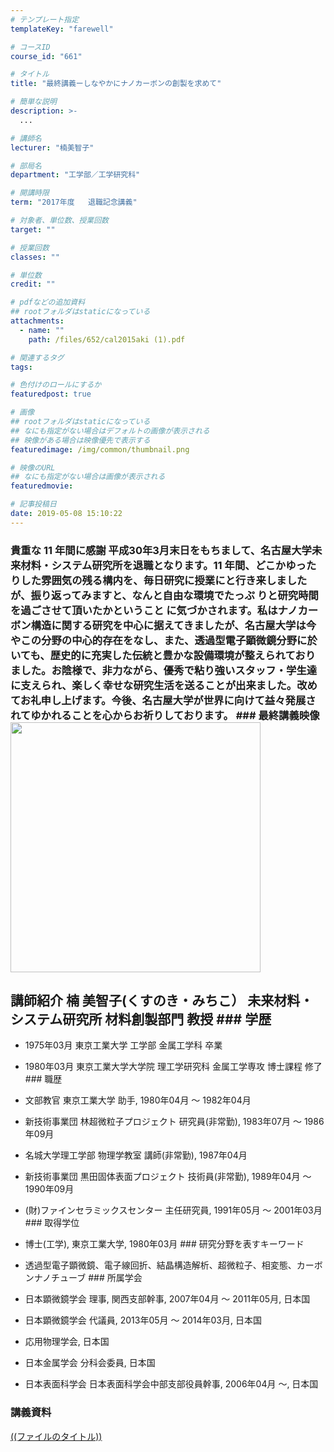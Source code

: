 ```yaml
---
# テンプレート指定
templateKey: "farewell"

# コースID
course_id: "661"

# タイトル
title: "最終講義ーしなやかにナノカーボンの創製を求めて"

# 簡単な説明
description: >-
  ...

# 講師名
lecturer: "楠美智子"

# 部局名
department: "工学部／工学研究科"

# 開講時限
term: "2017年度	退職記念講義"

# 対象者、単位数、授業回数
target: ""

# 授業回数
classes: ""

# 単位数
credit: ""

# pdfなどの追加資料
## rootフォルダはstaticになっている
attachments: 
  - name: "" 
    path: /files/652/cal2015aki (1).pdf

# 関連するタグ
tags:

# 色付けのロールにするか
featuredpost: true

# 画像
## rootフォルダはstaticになっている
## なにも指定がない場合はデフォルトの画像が表示される
## 映像がある場合は映像優先で表示する
featuredimage: /img/common/thumbnail.png

# 映像のURL
## なにも指定がない場合は画像が表示される
featuredmovie: 

# 記事投稿日
date: 2019-05-08 15:10:22
---
```


### 貴重な 11 年間に感謝 平成30年3月末日をもちまして、名古屋大学未来材料・システム研究所を退職となります。11 年間、どこかゆったりした雰囲気の残る構内を、毎日研究に授業にと行き来しましたが、振り返ってみますと、なんと自由な環境でたっぷ りと研究時間を過ごさせて頂いたかということ に気づかされます。私はナノカーボン構造に関する研究を中心に据えてきましたが、名古屋大学は今やこの分野の中心的存在をなし、また、透過型電子顕微鏡分野に於いても、歴史的に充実した伝統と豊かな設備環境が整えられておりました。お陰様で、非力ながら、優秀で粘り強いスタッフ・学生達に支えられ、楽しく幸せな研究生活を送ることが出来ました。改めてお礼申し上げます。今後、名古屋大学が世界に向けて益々発展されてゆかれることを心からお祈りしております。 ### 最終講義映像 <a target="_blank" href="http://nuvideo.media.nagoya-u.ac.jp/embed/a93bd7b3da71440dfc5d723af0ada70b0b2bb498"><img width="400" src="http://nuvideo.media.nagoya-u.ac.jp/thumbs/4011/4437" alt="" /></a> </p>

## 講師紹介 楠 美智子(くすのき・みちこ） 未来材料・システム研究所 材料創製部門 教授 ### 学歴
* 1975年03月 東京工業大学 工学部 金属工学科 卒業
* 1980年03月 東京工業大学大学院 理工学研究科 金属工学専攻 博士課程 修了 ### 職歴
* 文部教官 東京工業大学 助手, 1980年04月 ～ 1982年04月
* 新技術事業団 林超微粒子プロジェクト 研究員(非常勤), 1983年07月 ～ 1986年09月
* 名城大学理工学部 物理学教室 講師(非常勤), 1987年04月
* 新技術事業団 黒田固体表面プロジェクト 技術員(非常勤), 1989年04月 ～ 1990年09月
* (財)ファインセラミックスセンター 主任研究員, 1991年05月 ～ 2001年03月 ### 取得学位
* 博士(工学), 東京工業大学, 1980年03月 ### 研究分野を表すキーワード
* 透過型電子顕微鏡、電子線回折、結晶構造解析、超微粒子、相変態、カーボンナノチューブ ### 所属学会

* 日本顕微鏡学会 理事, 関西支部幹事, 2007年04月 ～ 2011年05月, 日本国

* 日本顕微鏡学会 代議員, 2013年05月 ～ 2014年03月, 日本国
* 応用物理学会, 日本国
* 日本金属学会 分科会委員, 日本国
* 日本表面科学会 日本表面科学会中部支部役員幹事, 2006年04月 ～, 日本国

### 講義資料

[((ファイルのタイトル))](/files/661/((ファイル名))) 
